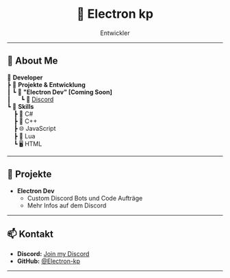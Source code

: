 <div align="center">
  <h1>📁 Electron kp</h1>
  <p>Entwickler</p>
</div>

---

## 👀 About Me
📁 **Developer**  
┣ 📁 **Projekte & Entwicklung**  
┃ ┗ 📁 **"Electron Dev" [Coming Soon]**  
┃&nbsp;&nbsp;&nbsp;&nbsp;&nbsp;&nbsp;┗ 🔗 [Discord](https://discord.gg/RpyHUQBwXh)  
┗ 📁 **Skills**  
&nbsp;&nbsp;&nbsp;&nbsp;┣ 🎯 C#  
&nbsp;&nbsp;&nbsp;&nbsp;┣ 🔧 C++  
&nbsp;&nbsp;&nbsp;&nbsp;┣ 🌐 JavaScript  
&nbsp;&nbsp;&nbsp;&nbsp;┣ 🧩 Lua  
&nbsp;&nbsp;&nbsp;&nbsp;┗ 🖥️ HTML  

---

## 🚀 Projekte
- **Electron Dev**  
  - Custom Discord Bots und Code Aufträge
  - Mehr Infos auf dem Discord

---

## 📫 Kontakt
- **Discord:** [Join my Discord](https://discord.gg/RpyHUQBwXh)  
- **GitHub:** [@Electron-kp](https://github.com/Electron-kp) 

---
